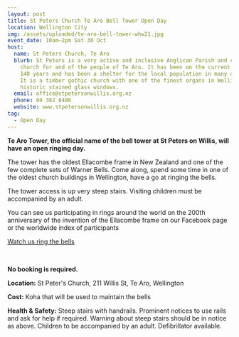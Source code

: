 ```yaml
---
layout: post
title: St Peters Church Te Aro Bell Tower Open Day
location: Wellington City
img: /assets/uploaded/te-aro-bell-tower-whw21.jpg
event_date: 10am–2pm Sat 30 Oct
host:
  name: St Peters Church, Te Aro
  blurb: St Peters is a very active and inclusive Anglican Parish and community
    church for and of the people of Te Aro. It has been on the current site for
    140 years and has been a shelter for the local population in many disasters.
    It is a timber gothic church with one of the finest organs in Wellington and
    historic stained glass windows.
  email: office@stpetersonwillis.org.nz
  phone: 04 382 8486
  website: www.stpetersonwillis.org.nz
tag:
  - Open Day
---
```

**Te Aro Tower, the official name of the bell tower at St Peters on Willis, will have an open ringing day.** 

The tower has the oldest Ellacombe frame in New Zealand and one of the few complete sets of Warner Bells. Come along, spend some time in one of the oldest church buildings in Wellington, have a go at ringing the bells.

The tower access is up very steep stairs. Visiting children must be accompanied by an adult. 

You can see us participating in rings around the world on the 200th anniversary of the invention of the Ellacombe frame on our Facebook page or the worldwide index of participants

<a href="https://fb.watch/6phe7589ZK/" class="button">Watch us ring the bells</a>

<br>

**No booking is required.** 

**Location:** St Peter's Church, 211 Willis St, Te Aro, Wellington

**Cost:** Koha that will be used to maintain the bells

**Health & Safety:** Steep stairs with handrails. Prominent notices to use rails and ask for help if required. Warning about steep stairs should be in notice as above. Children to be accompanied by an adult. Defibrillator available.